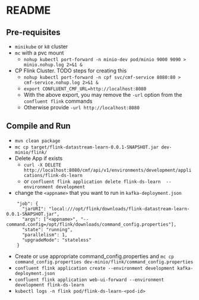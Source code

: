 # README

## Pre-requisites

* `minikube` or `k8` cluster
* `mc` with a pvc mount
  * `nohup kubectl port-forward -n minio-dev pod/minio 9000 9090 > minio.nohup.log 2>&1 &` 
* CP Flink Cluster. TODO steps for creating this
  * `nohup kubectl port-forward -n cpf svc/cmf-service 8080:80 > cmf-service.nohup.log 2>&1 &`
  * `export CONFLUENT_CMF_URL=http://localhost:8080`
  * With the above export, you may remove the `-url` option from the `confluent flink` commands
  * Otherwise provide `-url http://localhost:8080`

## Compile and Run

* `mvn clean package`
* `mc cp target/flink-datastream-learn-0.0.1-SNAPSHOT.jar dev-minio/flink/`
* Delete App if exists
  * `curl -X DELETE http://localhost:8080/cmf/api/v1/environments/development/applications/flink-ds-learn`
  * or `confluent flink application delete flink-ds-learn  --environment development`
* change the `<appname>` that you want to run in `kafka-deployment.json`
```
    "job": {
      "jarURI": "local:///opt/flink/downloads/flink-datastream-learn-0.0.1-SNAPSHOT.jar",
      "args": ["<appname>", "--command.config=/opt/flink/downloads/command_config.properties"],
      "state": "running",
      "parallelism": 1,
      "upgradeMode": "stateless"
    }
```
* Create or use appropriate command_config.properties and `mc cp command_config.properties dev-minio/flink/command_config.properties`
* `confluent flink application create --environment development kafka-deployment.json`
* `confluent flink application web-ui-forward --environment development flink-ds-learn`
* `kubectl logs -n flink pod/flink-ds-learn-<pod-id>`